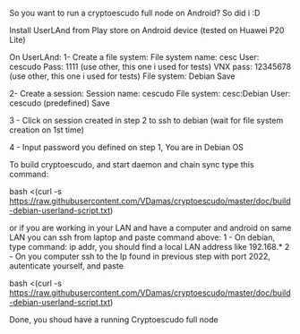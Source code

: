 So you want to run a cryptoescudo full node on Android? So did i :D

Install UserLAnd from Play store on Android device (tested on Huawei P20 Lite)


On UserLAnd:
 1- Create a file system:
  File system name: cesc
  User: cescudo
  Pass: 1111 (use other, this one i used for tests)
  VNX pass: 12345678 (use other, this one i used for tests)
  File system: Debian
  Save 
  
 2- Create a session:
  Session name: cescudo
  File system: cesc:Debian
  User: cescudo (predefined)
  Save
  
 3 - Click on session created in step 2 to ssh to debian (wait for file system creation on 1st time)
 
 4 - Input password you defined on step 1, You are in Debian OS
 
To build cryptoescudo, and start daemon and chain sync type this command:

 bash <(curl -s https://raw.githubusercontent.com/VDamas/cryptoescudo/master/doc/build-debian-userland-script.txt)
 
or if you are working in your LAN and have a computer and android on same LAN you can ssh from laptop and paste command above:
 1 - On debian, type command: ip addr, you should find a local LAN address like 192.168.* 
 2 - On you computer ssh to the Ip found in previous step with port 2022, autenticate yourself, and paste 
 
 bash <(curl -s https://raw.githubusercontent.com/VDamas/cryptoescudo/master/doc/build-debian-userland-script.txt)
 
Done, you shoud have a running Cryptoescudo full node
